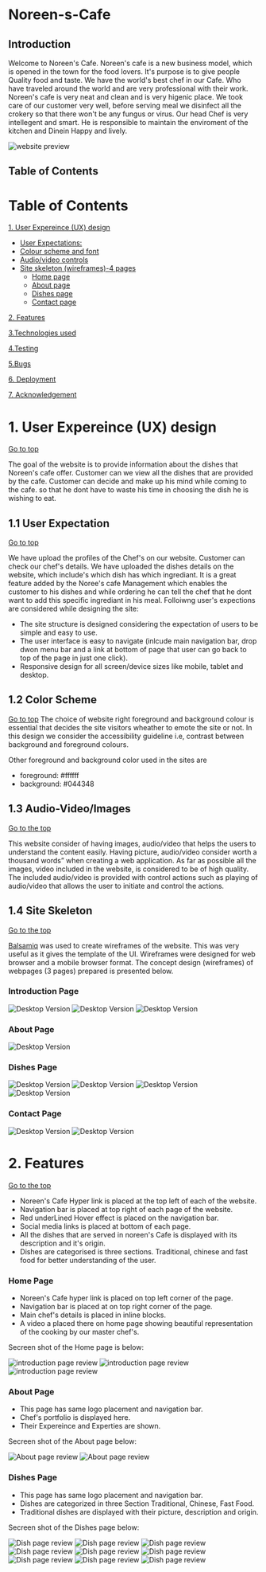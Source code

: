 # Noreen-s-Cafe
## Introduction
Welcome to Noreen's Cafe. Noreen's cafe is a new business model, which is opened in the town for the food lovers. It's purpose is to give people Quality food and taste. We have the world's best chef in our Cafe. Who have traveled around the world and are very professional with their work. Noreen's cafe is very neat and clean and is very higenic place. We took care of our customer very well, before serving meal we disinfect all the  crokery so that there won't be any fungus or virus. Our head Chef is very intellegent and smart. He is responsible to maintain the enviroment of the kitchen and Dinein Happy and lively.

![website preview](Images/chef1.jpg)

## Table of Contents 

# Table of Contents
 [1. User Expereince (UX) design](#ux)
  - [User Expectations:](#user-expectations)
  -	[Colour scheme and font](#color-scheme)
  - [Audio/video controls](#audio-video)
  - [Site skeleton (wireframes)-4 pages](#wireframes)
    - [Home page](#home-page)
    - [About page](#about-page)
    - [Dishes page](#dishes-page)
    - [Contact page](#contact-page)

 [2. Features](#features)

 [3.Technologies used](#technologies-used)

 [4.Testing](#testing)

 [5.Bugs](#bugs)

 [6. Deployment](#deployment)

 [7. Acknowledgement](#acknowledgement)  

 <a name="ux"></a>
# 1. User Expereince (UX) design
  [Go to top](#table-of-contents)
 
  The goal of the website is to provide information about the dishes that Noreen's cafe offer. Customer can we view all the dishes that are provided by the cafe. Customer can decide and make up his mind while coming to the cafe. so that he dont have to waste his time in choosing the dish he is wishing to eat.

<a name="user-expectations"></a>
## 1.1 User Expectation 
  [Go to top](#table-of-contents)

 We have upload the profiles of the Chef's on our website. Customer can check our chef's details. We have uploaded the dishes details on the website, which include's which dish has which ingrediant. It is a great feature added by the Noree's cafe Management which enables the customer to his dishes and while ordering he can tell the chef that he dont want to add this specific ingrediant in his meal. Folloiwng user's expections are considered while designing the site:
* The site structure is designed considering the expectation of users to be simple and easy to use.
* The user interface is easy to navigate (inlcude main navigation bar, drop dwon menu bar and a link at bottom of page that user can go back to top of the page in just one click).
* Responsive design for all screen/device sizes like mobile, tablet and desktop.

<a name="color-scheme"></a>
## 1.2 Color Scheme 
  [Go to top](#table-of-contents)
  The choice of website right foreground and background colour is essential that decides the site visitors wheather to emote the site or not. In this design we consider the accessibility guideline i.e, contrast between background and foreground colours.

Other foreground and background color used in the sites are
* foreground: #ffffff
* background: #044348

<a name="audio-video"></a>
## 1.3 Audio-Video/Images
  [Go to the top](#table-of-contents)
  
This website consider of having images, audio/video that helps the users to understand the content easily. Having picture, audio/video consider worth a thousand words” when creating a web application. As far as possible all the images, video included in the website, is considered to be of high quality. The included audio/video is provided with control actions such as playing of audio/video that allows the user to initiate and control the actions.

<a name="wireframes"></a>
## 1.4 Site Skeleton
  [Go to the top](#table-of-contents)
 
[Balsamiq](https://balsamiq.com/) was used to create wireframes of the website. This was very useful as it gives the template of the UI. Wireframes were designed for web browser and a mobile browser format. The concept design (wireframes) of webpages (3 pages) prepared is presented below.

<a name="introduction-page"></a>
### Introduction Page

![Desktop Version](Images/home1-wireframe-dextop.JPG)
![Desktop Version](Images/home2-wireframe-dextop.JPG)
![Desktop Version](Images/home3-wireframe-dextop.JPG)

### About Page

![Desktop Version](Images/about1-wireframe-dextop.JPG)


<a name="dishes-page"></a>

### Dishes Page

![Desktop Version](Images/dish1-wireframe-dextop.JPG)
![Desktop Version](Images/dish2-wireframe-dextop.JPG)
![Desktop Version](Images/dish3-wireframe-dextop.JPG)
![Desktop Version](Images/dish4-wireframe-dextop.JPG)


<a name="conatct-page"></a>

### Contact Page

![Desktop Version](Images/contact1-wireframe-dextop.JPG)
![Desktop Version](Images/contact2-wireframe-dextop.JPG)

# 2. Features
  [Go to the top](#table-of-contents)
  
- Noreen's Cafe Hyper link is placed at the top left of each of the website. 
- Navigation bar is placed at top right of each page of the website.
- Red underLined Hover effect is placed on the navigation bar.
- Social media links is placed at bottom of each page.
- All the dishes that are served in noreen's Cafe is displayed with its description and it's origin. 
- Dishes are categorised is three sections. Traditional, chinese and fast food for better understanding of the user.

### Home Page

- Noreen's Cafe hyper link is placed on top left corner of the page.
- Navigation bar is placed at on top right corner of the page.
- Main chef's details is placed in inline blocks.
- A video a placed there on home page showing beautiful representation of the cooking by our master chef's.

Secreen shot of the Home page is below:

![introduction page review ](Images/home1Secreenshot.JPG)
![introduction page review ](Images/home2Secreenshot.JPG)
![introduction page review ](Images/home3Secreenshot.JPG)

### About Page

- This page has same logo placement and navigation bar.
- Chef's portfolio is displayed here.
- Their Expereince and Experties are shown.

Secreen shot of the About page below:

![About page review ](Images/about1Secreenshot.JPG)
![About page review ](Images/about2Secreenshot.JPG)

### Dishes Page

- This page has same logo placement and navigation bar.
- Dishes are categorized in three Section Traditional, Chinese, Fast Food.
- Traditional dishes are displayed with their picture, description and origin.

Secreen shot of the Dishes page below:

![Dish page review ](Images/dish1Secreenshot.JPG)
![Dish page review ](Images/dish2Secreenshot.JPG)
![Dish page review ](Images/dish3Secreenshot.JPG)
![Dish page review ](Images/dish4Secreenshot.JPG)
![Dish page review ](Images/dish5Secreenshot.JPG)
![Dish page review ](Images/dish6Secreenshot.JPG)
![Dish page review ](Images/dish7Secreenshot.JPG)
![Dish page review ](Images/dish8Secreenshot.JPG)
![Dish page review ](Images/dish9Secreenshot.JPG)